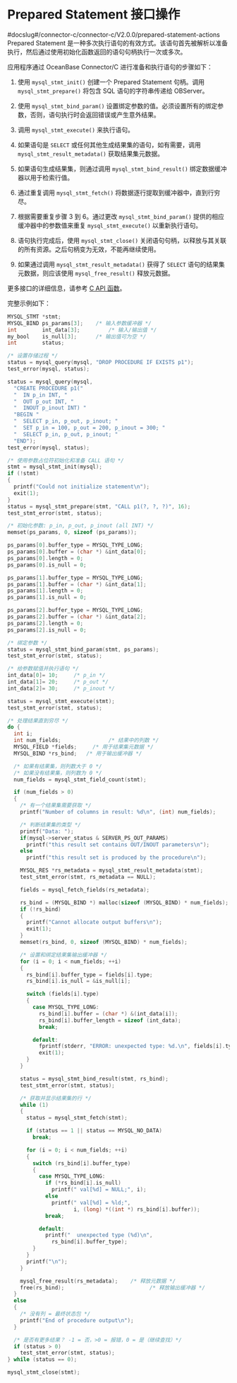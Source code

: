 Prepared Statement 接口操作 
============================================
#docslug#/connector-c/connector-c/V2.0.0/prepared-statement-actions
Prepared Statement 是一种多次执行语句的有效方式。该语句首先被解析以准备执行，然后通过使用初始化函数返回的语句句柄执行一次或多次。

应用程序通过 OceanBase Connector/C 进行准备和执行语句的步骤如下：

1. 使用 `mysql_stmt_init()` 创建一个 Prepared Statement 句柄。调用 `mysql_stmt_prepare()` 将包含 SQL 语句的字符串传递给 OBServer。

   

2. 使用 `mysql_stmt_bind_param()` 设置绑定参数的值。必须设置所有的绑定参数，否则，语句执行时会返回错误或产生意外结果。

   

3. 调用 `mysql_stmt_execute()` 来执行语句。

   

4. 如果语句是 `SELECT` 或任何其他生成结果集的语句，如有需要，调用 `mysql_stmt_result_metadata()` 获取结果集元数据。

   

5. 如果语句生成结果集，则通过调用 `mysql_stmt_bind_result()` 绑定数据缓冲器以用于检索行值。

   

6. 通过重复调用 `mysql_stmt_fetch()` 将数据逐行提取到缓冲器中，直到行穷尽。

   

7. 根据需要重复步骤 3 到 6。通过更改 `mysql_stmt_bind_param()` 提供的相应缓冲器中的参数值来重复 `mysql_stmt_execute()` 以重新执行语句。

   

8. 语句执行完成后，使用 `mysql_stmt_close()` 关闭语句句柄，以释放与其关联的所有资源。之后句柄变为无效，不能再继续使用。

   

9. 如果通过调用 `mysql_stmt_result_metadata()` 获得了 `SELECT` 语句的结果集元数据，则应该使用 `mysql_free_result()` 释放元数据。

   




更多接口的详细信息，请参考 [C API 函数](/zh-CN/3.basic-api-functions/1.c-api-function-overview.md)。

完整示例如下：

```c
MYSQL_STMT *stmt;
MYSQL_BIND ps_params[3];    /* 输入参数缓冲器 */
int        int_data[3];         /* 输入/输出值 */
my_bool    is_null[3];      /* 输出值可为空 */
int        status;

/* 设置存储过程 */
status = mysql_query(mysql, "DROP PROCEDURE IF EXISTS p1");
test_error(mysql, status);

status = mysql_query(mysql,
  "CREATE PROCEDURE p1("
  "  IN p_in INT, "
  "  OUT p_out INT, "
  "  INOUT p_inout INT) "
  "BEGIN "
  "  SELECT p_in, p_out, p_inout; "
  "  SET p_in = 100, p_out = 200, p_inout = 300; "
  "  SELECT p_in, p_out, p_inout; "
  "END");
test_error(mysql, status);

/* 使用参数占位符初始化和准备 CALL 语句 */
stmt = mysql_stmt_init(mysql);
if (!stmt)
{
  printf("Could not initialize statement\n");
  exit(1);
}
status = mysql_stmt_prepare(stmt, "CALL p1(?, ?, ?)", 16);
test_stmt_error(stmt, status);

/* 初始化参数: p_in, p_out, p_inout (all INT) */
memset(ps_params, 0, sizeof (ps_params));

ps_params[0].buffer_type = MYSQL_TYPE_LONG;
ps_params[0].buffer = (char *) &int_data[0];
ps_params[0].length = 0;
ps_params[0].is_null = 0;

ps_params[1].buffer_type = MYSQL_TYPE_LONG;
ps_params[1].buffer = (char *) &int_data[1];
ps_params[1].length = 0;
ps_params[1].is_null = 0;

ps_params[2].buffer_type = MYSQL_TYPE_LONG;
ps_params[2].buffer = (char *) &int_data[2];
ps_params[2].length = 0;
ps_params[2].is_null = 0;

/* 绑定参数 */
status = mysql_stmt_bind_param(stmt, ps_params);
test_stmt_error(stmt, status);

/* 给参数赋值并执行语句 */
int_data[0]= 10;     /* p_in */
int_data[1]= 20;     /* p_out */
int_data[2]= 30;     /* p_inout */

status = mysql_stmt_execute(stmt);
test_stmt_error(stmt, status);

/* 处理结果直到穷尽 */
do {
  int i;
  int num_fields;               /* 结果中的列数 */
  MYSQL_FIELD *fields;     /* 用于结果集元数据 */
  MYSQL_BIND *rs_bind;   /* 用于输出缓冲器 */

  /* 如果有结果集，则列数大于 0 */
  /* 如果没有结果集，则列数为 0 */
  num_fields = mysql_stmt_field_count(stmt);

  if (num_fields > 0)
  {
    /* 有一个结果集需要获取 */
    printf("Number of columns in result: %d\n", (int) num_fields);

    /* 判断结果集的类型 */
    printf("Data: ");
    if(mysql->server_status & SERVER_PS_OUT_PARAMS)
      printf("this result set contains OUT/INOUT parameters\n");
    else
      printf("this result set is produced by the procedure\n");

    MYSQL_RES *rs_metadata = mysql_stmt_result_metadata(stmt);
    test_stmt_error(stmt, rs_metadata == NULL);

    fields = mysql_fetch_fields(rs_metadata);

    rs_bind = (MYSQL_BIND *) malloc(sizeof (MYSQL_BIND) * num_fields);
    if (!rs_bind)
    {
      printf("Cannot allocate output buffers\n");
      exit(1);
    }
    memset(rs_bind, 0, sizeof (MYSQL_BIND) * num_fields);

    /* 设置和绑定结果集输出缓冲器 */
    for (i = 0; i < num_fields; ++i)
    {
      rs_bind[i].buffer_type = fields[i].type;
      rs_bind[i].is_null = &is_null[i];

      switch (fields[i].type)
      {
        case MYSQL_TYPE_LONG:
          rs_bind[i].buffer = (char *) &(int_data[i]);
          rs_bind[i].buffer_length = sizeof (int_data);
          break;

        default:
          fprintf(stderr, "ERROR: unexpected type: %d.\n", fields[i].type);
          exit(1);
      }
    }

    status = mysql_stmt_bind_result(stmt, rs_bind);
    test_stmt_error(stmt, status);

    /* 获取并显示结果集的行 */
    while (1)
    {
      status = mysql_stmt_fetch(stmt);

      if (status == 1 || status == MYSQL_NO_DATA)
        break;

      for (i = 0; i < num_fields; ++i)
      {
        switch (rs_bind[i].buffer_type)
        {
          case MYSQL_TYPE_LONG:
            if (*rs_bind[i].is_null)
              printf(" val[%d] = NULL;", i);
            else
              printf(" val[%d] = %ld;",
                     i, (long) *((int *) rs_bind[i].buffer));
            break;

          default:
            printf("  unexpected type (%d)\n",
              rs_bind[i].buffer_type);
        }
      }
      printf("\n");
    }

    mysql_free_result(rs_metadata);    /* 释放元数据 */
    free(rs_bind);                           /* 释放输出缓冲器 */
  }
  else
  {
    /* 没有列 = 最终状态包 */
    printf("End of procedure output\n");
  }

  /* 是否有更多结果？ -1 = 否，>0 = 报错，0 = 是（继续查找）*/
  if (status > 0)
    test_stmt_error(stmt, status);
} while (status == 0);

mysql_stmt_close(stmt);
```


